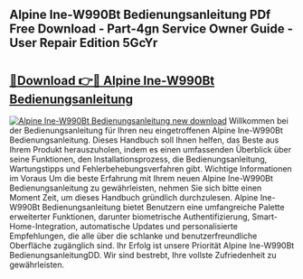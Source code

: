 ## Alpine Ine-W990Bt Bedienungsanleitung PDf Free Download - Part-4gn Service Owner Guide - User Repair Edition 5GcYr

# <h2><a href="http://df64ly.blite.top/?on=Alpine+Ine-W990Bt+Bedienungsanleitung">🔗Download 👉🔴 Alpine Ine-W990Bt Bedienungsanleitung</a></h2>

[![Alpine Ine-W990Bt Bedienungsanleitung new download](https://i.imgur.com/lujVjoI.png)](http://df64ly.blite.top/?on=Alpine+Ine-W990Bt+Bedienungsanleitung)
Willkommen bei der Bedienungsanleitung für Ihren neu eingetroffenen Alpine Ine-W990Bt Bedienungsanleitung. Dieses Handbuch soll Ihnen helfen, das Beste aus Ihrem Produkt herauszuholen, indem es einen umfassenden Überblick über seine Funktionen, den Installationsprozess, die Bedienungsanleitung, Wartungstipps und Fehlerbehebungsverfahren gibt. Wichtige Informationen im Voraus Um die beste Erfahrung mit Ihrem neuen Alpine Ine-W990Bt Bedienungsanleitung zu gewährleisten, nehmen Sie sich bitte einen Moment Zeit, um dieses Handbuch gründlich durchzulesen. Alpine Ine-W990Bt Bedienungsanleitung bietet Benutzern eine umfangreiche Palette erweiterter Funktionen, darunter biometrische Authentifizierung, Smart-Home-Integration, automatische Updates und personalisierte Empfehlungen, die alle über die schlanke und benutzerfreundliche Oberfläche zugänglich sind. Ihr Erfolg ist unsere Priorität Alpine Ine-W990Bt BedienungsanleitungDD. Wir sind bestrebt, Ihre vollste Zufriedenheit zu gewährleisten.
